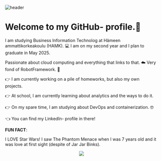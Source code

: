 
![header](https://github.com/tiibuturner/tiibuturner/assets/111892419/e85b8dd4-bc5b-4a17-b306-723ad9a5d263)

<h1 style=
    color: #D9D1BA;
    font-family: 'Segoe UI', Tahoma, Geneva, Verdana, sans-serif;
    font-size: xx-large;>Welcome to my GitHub- profile.👋</h1>
I am studying Business Information Technolog at Hämeen ammattikorkeakoulu (HAMK). 💻
I am on my second year and I plan to graduate in May 2025.

Passionate about cloud computing and everything that links to that. ☁️
Very fond of RobotFramework. 🤖

👉 I am currently working on a pile of homeworks, but also my own projects.

👉 At school, I am currently learning about analytics and the ways to do it. 

👉 On my spare time, I am studying about DevOps and containerization. 🤓

👈 You can find my LinkedIn- profile in there!

<b>FUN FACT</b>:

I LOVE Star Wars! I saw The Phantom Menace when I was 7 years old and it was love at first sight (despite of Jar Jar Binks).

<p align="center">
  <img src="https://github.com/tiibuturner/tiibuturner/assets/111892419/ead909ba-10b6-420d-94f8-bca8c3eb35a6">
</p>
